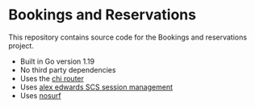 # Bookings and Reservations


This repository contains source code for the Bookings and reservations project.

- Built in Go version 1.19
- No third party dependencies
- Uses the [chi router](github.com/go-chi/chi/v5)
- Uses [alex edwards SCS session management](github.com/alexedwards/scs/v2)
- Uses [nosurf](github.com/justinas/nosurf)

